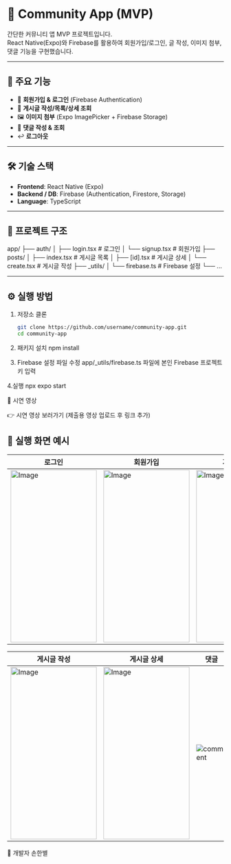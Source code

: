 # 📱 Community App (MVP)

간단한 커뮤니티 앱 MVP 프로젝트입니다.  
React Native(Expo)와 Firebase를 활용하여 회원가입/로그인, 글 작성, 이미지 첨부, 댓글 기능을 구현했습니다.  

---

## 🚀 주요 기능

- 🔐 **회원가입 & 로그인** (Firebase Authentication)  
- 📝 **게시글 작성/목록/상세 조회**  
- 🖼️ **이미지 첨부** (Expo ImagePicker + Firebase Storage)  
- 💬 **댓글 작성 & 조회**  
- ↩️ **로그아웃**  

---

## 🛠️ 기술 스택

- **Frontend**: React Native (Expo)  
- **Backend / DB**: Firebase (Authentication, Firestore, Storage)  
- **Language**: TypeScript  

---

## 📂 프로젝트 구조
app/
├── auth/
│ ├── login.tsx # 로그인
│ └── signup.tsx # 회원가입
├── posts/
│ ├── index.tsx # 게시글 목록
│ ├── [id].tsx # 게시글 상세
│ └── create.tsx # 게시글 작성
├── _utils/
│ └── firebase.ts # Firebase 설정
└── ...

---

## ⚙️ 실행 방법

1. 저장소 클론
   ```bash
   git clone https://github.com/username/community-app.git
   cd community-app

2. 패키지 설치
npm install

3. Firebase 설정 파일 수정
app/_utils/firebase.ts 파일에 본인 Firebase 프로젝트 키 입력

4.실행
npx expo start

🎥 시연 영상

👉 시연 영상 보러가기
(제출용 영상 업로드 후 링크 추가)

## 📸 실행 화면 예시

| 로그인 | 회원가입 | 게시글 목록 |
|--------|----------|-------------|
| <img width="200" height="400" alt="Image" src="https://github.com/user-attachments/assets/d37b5d5a-0e5e-497e-bba0-6b4dfe47cd24" /> | <img width="200" height="400" alt="Image" src="https://github.com/user-attachments/assets/620b774e-7f3e-48d0-92cd-12c6b72a96bc" /> | <img width="200" height="400" alt="Image" src="https://github.com/user-attachments/assets/5bc76f39-60a3-4838-853f-74c74c28c981" /> |

| 게시글 작성 | 게시글 상세 | 댓글 |
|-------------|-------------|------|
| <img width="200" height="400" alt="Image" src="https://github.com/user-attachments/assets/6cb6c895-f0fd-4e71-977b-c6d0479d885f" /> | <img width="200" height="400" alt="Image" src="https://github.com/user-attachments/assets/1bf14bd0-6f68-4e29-8c67-ded3ab1af68b" /> | ![comment](./assets/screens/comment.png) |

	






📌 개발자
손한별
